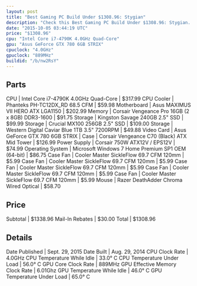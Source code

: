 ```yaml
---
layout: post
title: "Best Gaming PC Build Under $1308.96: Stygian"
description: "Check this Best Gaming PC Build Under $1308.96: Stygian. CPU: Intel Core i7-4790K 4.0GHz Quad-Core, CPU Cooler: Phanteks PH-TC12DX_RD 68.5 CFM, Motherboard: Asus MAXIMUS V"
date: "2015-10-05 03:44:19 UTC"
price: "$1308.96"
cpu: "Intel Core i7-4790K 4.0GHz Quad-Core"
gpu: "Asus GeForce GTX 780 6GB STRIX"
cpuclock: "4.0GHz"
gpuclock: "889MHz"
buildid: "/b/nw2RsY"
---
```


## Parts

CPU | Intel Core i7-4790K 4.0GHz Quad-Core | $317.99
CPU Cooler | Phanteks PH-TC12DX_RD 68.5 CFM | $59.98
Motherboard | Asus MAXIMUS VII HERO ATX LGA1150 | $202.99
Memory | Corsair Vengeance Pro 16GB (2 x 8GB) DDR3-1600 | $91.75
Storage | Kingston Savage 240GB 2.5" SSD | $99.99
Storage | Crucial MX100 256GB 2.5" SSD | $109.00
Storage | Western Digital Caviar Blue 1TB 3.5" 7200RPM | $49.88
Video Card | Asus GeForce GTX 780 6GB STRIX | 
Case | Corsair Vengeance C70 (Black) ATX Mid Tower | $126.99
Power Supply | Corsair 750W ATX12V / EPS12V | $74.99
Operating System | Microsoft Windows 7 Home Premium SP1 OEM (64-bit) | $86.75
Case Fan | Cooler Master SickleFlow 69.7 CFM 120mm | $5.99
Case Fan | Cooler Master SickleFlow 69.7 CFM 120mm | $5.99
Case Fan | Cooler Master SickleFlow 69.7 CFM 120mm | $5.99
Case Fan | Cooler Master SickleFlow 69.7 CFM 120mm | $5.99
Case Fan | Cooler Master SickleFlow 69.7 CFM 120mm | $5.99
Mouse | Razer DeathAdder Chroma Wired Optical | $58.70

## Price

Subtotal | $1338.96
Mail-In Rebates | $30.00
Total | $1308.96

## Details

Date Published | Sept. 29, 2015
Date Built | Aug. 29, 2014
CPU Clock Rate | 4.0GHz
CPU Temperature While Idle | 33.0° C
CPU Temperature Under Load | 56.0° C
GPU Core Clock Rate | 889MHz
GPU Effective Memory Clock Rate | 6.01Ghz
GPU Temperature While Idle | 46.0° C
GPU Temperature Under Load | 65.0° C